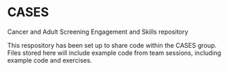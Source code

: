 # CASES
Cancer and Adult Screening Engagement and Skills repository



This respository has been set up to share code within the CASES group. Files stored here will include example code from team sessions, including example code and exercises.
